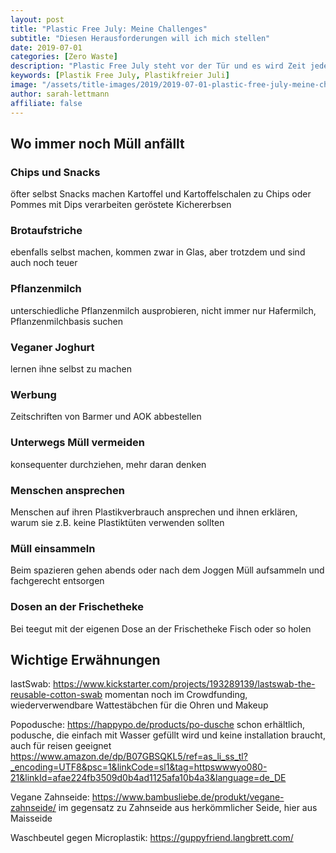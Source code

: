 ```yaml
---
layout: post
title: "Plastic Free July: Meine Challenges"
subtitle: "Diesen Herausforderungen will ich mich stellen"
date: 2019-07-01
categories: [Zero Waste]
description: "Plastic Free July steht vor der Tür und es wird Zeit jede Menge unnötigen Müll zu vermeiden. Da ich schon recht weit bin, habe ich mir ein paar Challenges rausgesucht."
keywords: [Plastik Free July, Plastikfreier Juli]
image: "/assets/title-images/2019/2019-07-01-plastic-free-july-meine-challenges.jpg"
author: sarah-lettmann
affiliate: false
---
```

## Wo immer noch Müll anfällt

### Chips und Snacks
öfter selbst Snacks machen
Kartoffel und Kartoffelschalen zu Chips oder Pommes mit Dips verarbeiten
geröstete Kichererbsen

### Brotaufstriche
ebenfalls selbst machen, kommen zwar in Glas, aber trotzdem und sind auch noch teuer

### Pflanzenmilch
unterschiedliche Pflanzenmilch ausprobieren, nicht immer nur Hafermilch, Pflanzenmilchbasis suchen

### Veganer Joghurt
lernen ihne selbst zu machen

### Werbung
Zeitschriften von Barmer und AOK abbestellen

### Unterwegs Müll vermeiden
konsequenter durchziehen, mehr daran denken

### Menschen ansprechen
Menschen auf ihren Plastikverbrauch ansprechen und ihnen erklären, warum sie z.B. keine Plastiktüten verwenden sollten

### Müll einsammeln
Beim spazieren gehen abends oder nach dem Joggen Müll aufsammeln und fachgerecht entsorgen

### Dosen an der Frischetheke
Bei teegut mit der eigenen Dose an der Frischetheke Fisch oder so holen

## Wichtige Erwähnungen
lastSwab: https://www.kickstarter.com/projects/193289139/lastswab-the-reusable-cotton-swab
momentan noch im Crowdfunding, wiederverwendbare Wattestäbchen für die Ohren und Makeup

Popodusche: https://happypo.de/products/po-dusche
schon erhältlich, podusche, die einfach mit Wasser gefüllt wird und keine installation braucht, auch für reisen geeignet
https://www.amazon.de/dp/B07GBSQKL5/ref=as_li_ss_tl?_encoding=UTF8&psc=1&linkCode=sl1&tag=httpswwwyo080-21&linkId=afae224fb3509d0b4ad1125afa10b4a3&language=de_DE

Vegane Zahnseide: https://www.bambusliebe.de/produkt/vegane-zahnseide/
im gegensatz zu Zahnseide aus herkömmlicher Seide, hier aus Maisseide

Waschbeutel gegen Microplastik: https://guppyfriend.langbrett.com/
